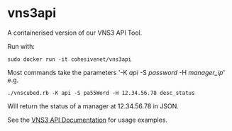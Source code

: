 vns3api
=======

A containerised version of our VNS3 API Tool.

Run with:

    sudo docker run -it cohesivenet/vns3api

Most commands take the parameters '-K *api* -S *password* -H *manager_ip*' e.g.

    ./vnscubed.rb -K api -S pa55Word -H 12.34.56.78 desc_status

Will return the status of a manager at 12.34.56.78 in JSON.

See the [VNS3 API Documentation](https://cohesive.net/dnld/Cohesive-Networks_VNS3-3.5-API.pdf) for usage examples.
